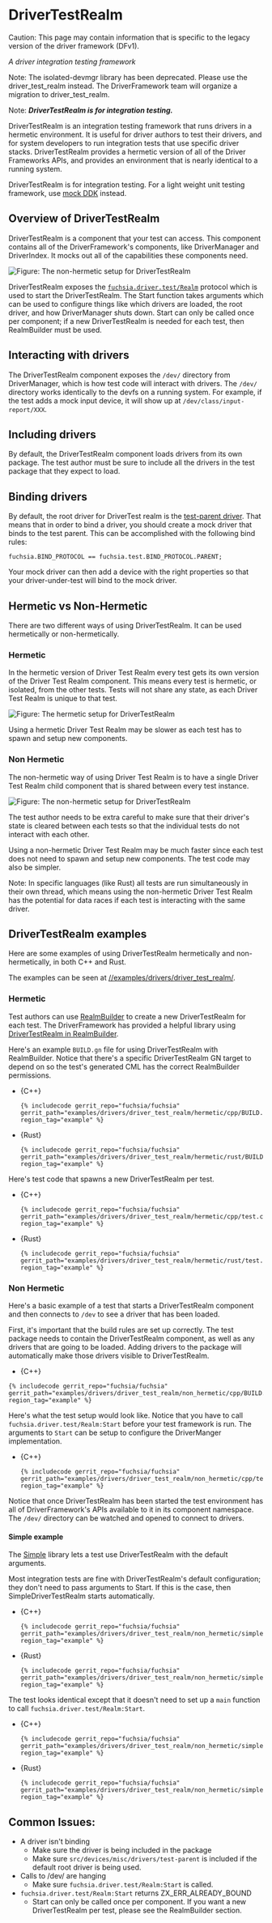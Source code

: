 # DriverTestRealm

Caution: This page may contain information that is specific to the legacy
version of the driver framework (DFv1).

*A driver integration testing framework*

Note: The isolated-devmgr library has been deprecated. Please use the driver_test_realm
instead. The DriverFramework team will organize a migration to driver_test_realm.

Note: ***DriverTestRealm is for integration testing.***

DriverTestRealm is an integration testing framework that runs drivers in a
hermetic environment. It is useful for driver authors to test their drivers, and
for system developers to run integration tests that use specific driver stacks.
DriverTestRealm provides a hermetic version of all of the Driver Frameworks
APIs, and provides an environment that is nearly identical to a running system.

DriverTestRealm is for integration testing. For a light weight unit testing
framework, use
[mock DDK](/development/drivers/testing/mock_ddk.md) instead.

## Overview of DriverTestRealm

DriverTestRealm is a component that your test can access. This
component contains all of the DriverFramework's components, like DriverManager
and DriverIndex. It mocks out all of the capabilities these components need.

![Figure: The non-hermetic setup for DriverTestRealm](images/driver_test_realm.png)

DriverTestRealm exposes the
[`fuchsia.driver.test/Realm`](/sdk/fidl/fuchsia.driver.test/realm.fidl) protocol
which is used to start the DriverTestRealm. The Start function takes arguments
which can be used to configure things like which drivers are loaded, the root
driver, and how DriverManager shuts down. Start can only be called once per
component; if a new DriverTestRealm is needed for each test, then RealmBuilder
must be used.

## Interacting with drivers

The DriverTestRealm component exposes the `/dev/` directory from DriverManager,
which is how test code will interact with drivers. The `/dev/` directory works
identically to the devfs on a running system. For example, if the test adds a
mock input device, it will show up at `/dev/class/input-report/XXX`.

## Including drivers

By default, the DriverTestRealm component loads drivers from its own package. The test
author must be sure to include all the drivers in the test package that they
expect to load.

## Binding drivers

By default, the root driver for DriverTest realm is the
[test-parent driver](/src/devices/misc/drivers/test-parent). That means that
in order to bind a driver, you should create a mock driver that binds to
the test parent. This can be
accomplished with the following bind rules:

```
fuchsia.BIND_PROTOCOL == fuchsia.test.BIND_PROTOCOL.PARENT;
```

Your mock driver can then add a device with the right properties so that
your driver-under-test will bind to the mock driver.

## Hermetic vs Non-Hermetic

There are two different ways of using DriverTestRealm. It can be used
hermetically or non-hermetically.

### Hermetic

In the hermetic version of Driver Test Realm every test gets its
own version of the Driver Test Realm component. This means every test is
hermetic, or isolated, from the other tests. Tests will not share any
state, as each Driver Test Realm is unique to that test.

![Figure: The hermetic setup for DriverTestRealm](images/driver_test_realm_hermetic.png)

Using a hermetic Driver Test Realm may be slower as each test has to
spawn and setup new components.

### Non Hermetic

The non-hermetic way of using Driver Test Realm is to have a single Driver
Test Realm child component that is shared between every test instance.

![Figure: The non-hermetic setup for DriverTestRealm](images/driver_test_realm_nonhermetic.png)

The test author needs to be extra careful to make sure that their driver's
state is cleared between each tests so that the individual tests do not
interact with each other.

Using a non-hermetic Driver Test Realm may be much faster since each test
does not need to spawn and setup new components. The test code may also
be simpler.

Note: In specific languages (like Rust) all tests are run simultaneously in
their own thread, which means using the non-hermetic Driver Test Realm
has the potential for data races if each test is interacting with the same
driver.

## DriverTestRealm examples

Here are some examples of using DriverTestRealm hermetically and non-hermetically,
in both C++ and Rust.

The examples can be seen at [//examples/drivers/driver_test_realm/](/examples/drivers/driver_test_realm).

### Hermetic

Test authors can use
[RealmBuilder](/development/testing/components/realm_builder.md) to create a new DriverTestRealm for each test.
The DriverFramework has provided a helpful library using
[DriverTestRealm in RealmBuilder](/sdk/lib/driver_test_realm/realm_builder).

Here's an example `BUILD.gn` file for using DriverTestRealm with RealmBuilder.
Notice that there's a specific DriverTestRealm GN target to depend on so the
test's generated CML has the correct RealmBuilder permissions.

* {C++}

  ```
  {% includecode gerrit_repo="fuchsia/fuchsia" gerrit_path="examples/drivers/driver_test_realm/hermetic/cpp/BUILD.gn" region_tag="example" %}
  ```

* {Rust}

  ```
  {% includecode gerrit_repo="fuchsia/fuchsia" gerrit_path="examples/drivers/driver_test_realm/hermetic/rust/BUILD.gn" region_tag="example" %}
  ```

Here's test code that spawns a new DriverTestRealm per test.

* {C++}

  ```
  {% includecode gerrit_repo="fuchsia/fuchsia" gerrit_path="examples/drivers/driver_test_realm/hermetic/cpp/test.cc" region_tag="example" %}
  ```

* {Rust}

  ```
  {% includecode gerrit_repo="fuchsia/fuchsia" gerrit_path="examples/drivers/driver_test_realm/hermetic/rust/test.rs" region_tag="example" %}
  ```

### Non Hermetic

Here's a basic example of a test that starts a DriverTestRealm component and then connects
to `/dev` to see a driver that has been loaded.

First, it's important that the build rules are set up correctly. The test package
needs to contain the DriverTestRealm component, as well as any drivers that
are going to be loaded. Adding drivers to the package will automatically make those
drivers visible to DriverTestRealm.

* {C++}

```
{% includecode gerrit_repo="fuchsia/fuchsia" gerrit_path="examples/drivers/driver_test_realm/non_hermetic/cpp/BUILD.gn" region_tag="example" %}
```

Here's what the test setup would look like. Notice that you have to call
`fuchsia.driver.test/Realm:Start` before your test framework is run. The
arguments to `Start` can be setup to configure the DriverManger implementation.

* {C++}

  ```
  {% includecode gerrit_repo="fuchsia/fuchsia" gerrit_path="examples/drivers/driver_test_realm/non_hermetic/cpp/test.cc" region_tag="example" %}
  ```

Notice that once DriverTestRealm has been started the test environment has
all of DriverFramework's APIs available to it in its component namespace.
The `/dev/` directory can be watched and opened to connect to drivers.

#### Simple example

The [Simple](/sdk/lib/driver_test_realm/simple) library lets
a test use DriverTestRealm with the default arguments.

Most integration tests are fine with DriverTestRealm's default configuration;
they don't need to pass arguments to Start. If this is the case, then
SimpleDriverTestRealm starts automatically.

* {C++}

  ```
  {% includecode gerrit_repo="fuchsia/fuchsia" gerrit_path="examples/drivers/driver_test_realm/non_hermetic/simple/cpp/BUILD.gn" region_tag="example" %}
  ```

* {Rust}

  ```
  {% includecode gerrit_repo="fuchsia/fuchsia" gerrit_path="examples/drivers/driver_test_realm/non_hermetic/simple/rust/BUILD.gn" region_tag="example" %}

The test looks identical except that it doesn't need to set up a `main` function
to call `fuchsia.driver.test/Realm:Start`.

* {C++}

  ```
  {% includecode gerrit_repo="fuchsia/fuchsia" gerrit_path="examples/drivers/driver_test_realm/non_hermetic/simple/cpp/test.cc" region_tag="example" %}
  ```

* {Rust}

  ```
  {% includecode gerrit_repo="fuchsia/fuchsia" gerrit_path="examples/drivers/driver_test_realm/non_hermetic/simple/rust/test.rs" region_tag="example" %}
  ```


## Common Issues:

* A driver isn't binding
  * Make sure the driver is being included in the package
  * Make sure `src/devices/misc/drivers/test-parent` is included if the default root driver is being used.
* Calls to /dev/ are hanging
  * Make sure `fuchsia.driver.test/Realm:Start` is called.
* `fuchsia.driver.test/Realm:Start` returns ZX_ERR_ALREADY_BOUND
  * Start can only be called once per component. If you want a new DriverTestRealm per test, please see the RealmBuilder section.
